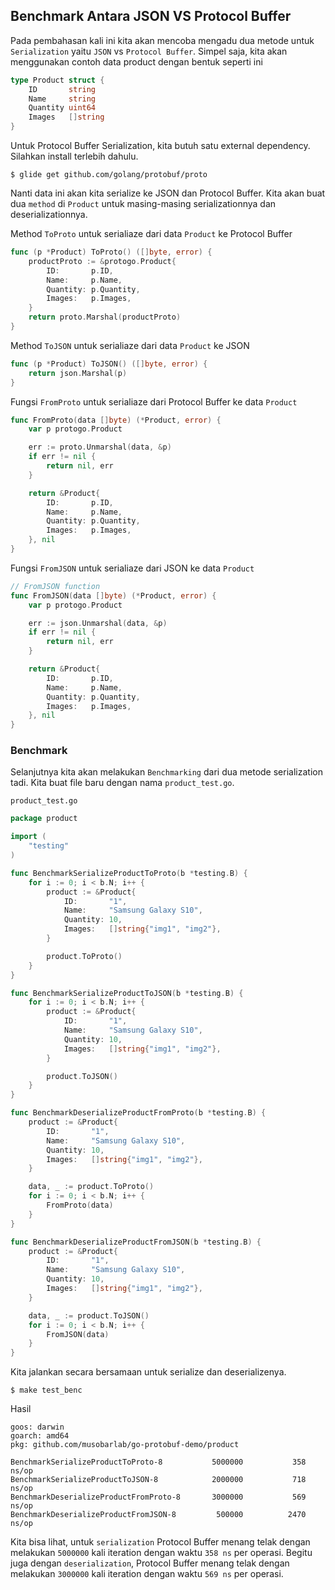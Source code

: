 ## Benchmark Antara JSON VS Protocol Buffer

Pada pembahasan kali ini kita akan mencoba mengadu dua metode untuk `Serialization` yaitu `JSON` vs `Protocol Buffer`.
Simpel saja, kita akan menggunakan contoh data product dengan bentuk seperti ini

```go
type Product struct {
	ID       string
	Name     string
	Quantity uint64
	Images   []string
}
```

Untuk Protocol Buffer Serialization, kita butuh satu external dependency. Silahkan install terlebih dahulu.

```shell
$ glide get github.com/golang/protobuf/proto
```

Nanti data ini akan kita serialize ke JSON dan Protocol Buffer. Kita akan buat dua `method` di `Product` untuk masing-masing serializationnya dan deserializationnya.

Method `ToProto` untuk serialiaze dari data `Product` ke Protocol Buffer
```go
func (p *Product) ToProto() ([]byte, error) {
	productProto := &protogo.Product{
		ID:       p.ID,
		Name:     p.Name,
		Quantity: p.Quantity,
		Images:   p.Images,
	}
	return proto.Marshal(productProto)
}
```

Method `ToJSON` untuk serialiaze dari data `Product` ke JSON
```go
func (p *Product) ToJSON() ([]byte, error) {
	return json.Marshal(p)
}
```

Fungsi `FromProto` untuk serialiaze dari Protocol Buffer ke data `Product`
```go
func FromProto(data []byte) (*Product, error) {
	var p protogo.Product

	err := proto.Unmarshal(data, &p)
	if err != nil {
		return nil, err
	}

	return &Product{
		ID:       p.ID,
		Name:     p.Name,
		Quantity: p.Quantity,
		Images:   p.Images,
	}, nil
}
```

Fungsi `FromJSON` untuk serialiaze dari JSON ke data `Product`
```go
// FromJSON function
func FromJSON(data []byte) (*Product, error) {
	var p protogo.Product

	err := json.Unmarshal(data, &p)
	if err != nil {
		return nil, err
	}

	return &Product{
		ID:       p.ID,
		Name:     p.Name,
		Quantity: p.Quantity,
		Images:   p.Images,
	}, nil
}
```

### Benchmark

Selanjutnya kita akan melakukan `Benchmarking` dari dua metode serialization tadi. Kita buat file baru dengan nama `product_test.go`.

`product_test.go`
```go
package product

import (
	"testing"
)

func BenchmarkSerializeProductToProto(b *testing.B) {
	for i := 0; i < b.N; i++ {
		product := &Product{
			ID:       "1",
			Name:     "Samsung Galaxy S10",
			Quantity: 10,
			Images:   []string{"img1", "img2"},
		}

		product.ToProto()
	}
}

func BenchmarkSerializeProductToJSON(b *testing.B) {
	for i := 0; i < b.N; i++ {
		product := &Product{
			ID:       "1",
			Name:     "Samsung Galaxy S10",
			Quantity: 10,
			Images:   []string{"img1", "img2"},
		}

		product.ToJSON()
	}
}

func BenchmarkDeserializeProductFromProto(b *testing.B) {
	product := &Product{
		ID:       "1",
		Name:     "Samsung Galaxy S10",
		Quantity: 10,
		Images:   []string{"img1", "img2"},
	}

	data, _ := product.ToProto()
	for i := 0; i < b.N; i++ {
		FromProto(data)
	}
}

func BenchmarkDeserializeProductFromJSON(b *testing.B) {
	product := &Product{
		ID:       "1",
		Name:     "Samsung Galaxy S10",
		Quantity: 10,
		Images:   []string{"img1", "img2"},
	}

	data, _ := product.ToJSON()
	for i := 0; i < b.N; i++ {
		FromJSON(data)
	}
}
```

Kita jalankan secara bersamaan untuk serialize dan deserializenya.
```shell
$ make test_benc
```

Hasil
```shell
goos: darwin
goarch: amd64
pkg: github.com/musobarlab/go-protobuf-demo/product

BenchmarkSerializeProductToProto-8       	 5000000	       358 ns/op
BenchmarkSerializeProductToJSON-8        	 2000000	       718 ns/op
BenchmarkDeserializeProductFromProto-8   	 3000000	       569 ns/op
BenchmarkDeserializeProductFromJSON-8    	  500000	      2470 ns/op
```

Kita bisa lihat, untuk `serialization` Protocol Buffer menang telak dengan melakukan `5000000` kali iteration dengan waktu `358 ns` per operasi. Begitu juga dengan `deserialization`, Protocol Buffer menang telak dengan melakukan `3000000` kali iteration dengan waktu `569 ns` per operasi.